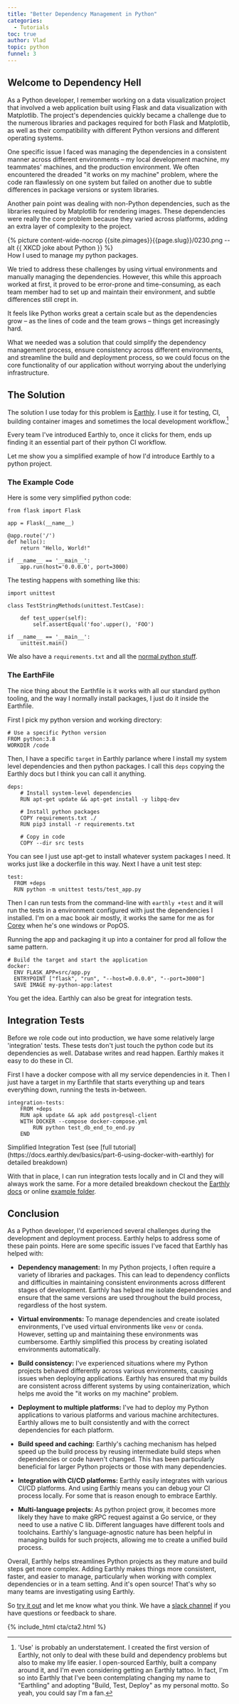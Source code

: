 ```yaml
---
title: "Better Dependency Management in Python"
categories:
  - Tutorials
toc: true
author: Vlad
topic: python
funnel: 3
---
```

<!-- markdownlint-disable MD036 -->

## Welcome to Dependency Hell

As a Python developer, I remember working on a data visualization project that involved a web application built using Flask and data visualization with Matplotlib. The project's dependencies quickly became a challenge due to the numerous libraries and packages required for both Flask and Matplotlib, as well as their compatibility with different Python versions and different operating systems.

One specific issue I faced was managing the dependencies in a consistent manner across different environments – my local development machine, my teammates' machines, and the production environment. We often encountered the dreaded "it works on my machine" problem, where the code ran flawlessly on one system but failed on another due to subtle differences in package versions or system libraries.

Another pain point was dealing with non-Python dependencies, such as the libraries required by Matplotlib for rendering images. These dependencies were really the core problem because they varied across platforms, adding an extra layer of complexity to the project.

<div>
{% picture content-wide-nocrop {{site.pimages}}{{page.slug}}/0230.png --alt {{ XKCD joke about Python }} %}
<figcaption>How I used to manage my python packages.</figcaption>
</div>

We tried to address these challenges by using virtual environments and manually managing the dependencies. However, this while this approach worked at first, it proved to be error-prone and time-consuming, as each team member had to set up and maintain their environment, and subtle differences still crept in.

It feels like Python works great a certain scale but as the dependencies grow – as the lines of code and the team grows – things get increasingly hard.

What we needed was a solution that could simplify the dependency management process, ensure consistency across different environments, and streamline the build and deployment process, so we could focus on the core functionality of our application without worrying about the underlying infrastructure.

## The Solution

The solution I use today for this problem is [Earthly](/). I use it for testing, CI, building container images and sometimes the local development workflow.[^1]

[^1]: 'Use' is probably an understatement. I created the first version of Earthly, not only to deal with these build and dependency problems but also to make my life easier. I open-sourced Earthly, built a company around it, and I'm even considering getting an Earthly tattoo. In fact, I'm so into Earthly that I've been contemplating changing my name to "Earthling" and adopting "Build, Test, Deploy" as my personal motto. So yeah, you could say I'm a fan.

Every team I've introduced Earthly to, once it clicks for them, ends up finding it an essential part of their python CI workflow.

Let me show you a simplified example of how I'd introduce Earthly to a python project.

### The Example Code

Here is some very simplified python code:

~~~{.python caption="src/app.py"}
from flask import Flask

app = Flask(__name__)

@app.route('/')
def hello():
    return "Hello, World!"

if __name__ == '__main__':
    app.run(host='0.0.0.0', port=3000)
~~~

The testing happens with something like this:

~~~{.python caption="tests/test_app.py"}
import unittest

class TestStringMethods(unittest.TestCase):

    def test_upper(self):
        self.assertEqual('foo'.upper(), 'FOO')

if __name__ == '__main__':
    unittest.main()
~~~

We also have a `requirements.txt` and all the [normal python stuff](https://github.com/earthly/earthly/tree/main/examples/python).

### The EarthFile

The nice thing about the Earthfile is it works with all our standard python tooling, and the way I normally install packages, I just do it inside the Earthfile.

First I pick my python version and working directory:

~~~{.dockerfile caption="Earthfile"}
# Use a specific Python version
FROM python:3.8
WORKDIR /code
~~~

Then, I have a specific `target` in Earthly parlance where I install my system level dependencies and then python packages. I call this `deps` copying the Earthly docs but I think you can call it anything.

~~~{.dockerfile caption="Earthfile"}
deps:
    # Install system-level dependencies
    RUN apt-get update && apt-get install -y libpq-dev

    # Install python packages
    COPY requirements.txt ./
    RUN pip3 install -r requirements.txt

    # Copy in code
    COPY --dir src tests
~~~

You can see I just use apt-get to install whatever system packages I need. It works just like a dockerfile in this way. Next I have a unit test step:

~~~{.dockerfile caption="Earthfile"}
test:
  FROM +deps
  RUN python -m unittest tests/test_app.py
~~~

Then I can run tests from the command-line with `earthly +test` and it will run the tests in a environment configured with just the dependencies I installed. I'm on a mac book air mostly, it works the same for me as for [Corey](https://earthly.dev/blog/authors/corey/) when he's one windows or PopOS.

Running the app and packaging it up into a container for prod all follow the same pattern.

~~~{.dockerfile caption="Earthfile"}
# Build the target and start the application
docker:
  ENV FLASK_APP=src/app.py
  ENTRYPOINT ["flask", "run", "--host=0.0.0.0", "--port=3000"]
  SAVE IMAGE my-python-app:latest
~~~

You get the idea. Earthly can also be great for integration tests.

## Integration Tests

Before we role code out into production, we have some relatively large 'integration' tests. These tests don't just touch the python code but its dependencies as well. Database writes and read happen. Earthly makes it easy to do these in CI.

First I have a docker compose with all my service dependencies in it. Then I just have a target in my Earthfile that starts everything up and tears everything down, running the tests in-between.

~~~{.dockerfile caption="Earthfile"}
integration-tests:
    FROM +deps 
    RUN apk update && apk add postgresql-client
    WITH DOCKER --compose docker-compose.yml 
        RUN python test_db_end_to_end.py
    END
~~~

<figcaption>Simplified Integration Test (see [full tutorial](https://docs.earthly.dev/basics/part-6-using-docker-with-earthly) for detailed breakdown)</figcaption>

With that in place, I can run integration tests locally and in CI and they will always work the same. For a more detailed breakdown checkout the [Earthly docs](https://docs.earthly.dev/) or online [example folder](https://docs.earthly.dev/docs/examples).

## Conclusion

As a Python developer, I'd experienced several challenges during the development and deployment process. Earthly helps to address some of these pain points. Here are some specific issues I've faced that Earthly has helped with:

* **Dependency management:** In my Python projects, I often require a variety of libraries and packages. This can lead to dependency conflicts and difficulties in maintaining consistent environments across different stages of development. Earthly has helped me isolate dependencies and ensure that the same versions are used throughout the build process, regardless of the host system.

* **Virtual environments:** To manage dependencies and create isolated environments, I've used virtual environments like `venv` or `conda`. However, setting up and maintaining these environments was cumbersome. Earthly simplified this process by creating isolated environments automatically.

* **Build consistency:** I've experienced situations where my Python projects behaved differently across various environments, causing issues when deploying applications. Earthly has ensured that my builds are consistent across different systems by using containerization, which helps me avoid the "it works on my machine" problem.

* **Deployment to multiple platforms:** I've had to deploy my Python applications to various platforms and various machine architectures. Earthly allows me to built consistently and with the correct dependencies for each platform.

* **Build speed and caching:** Earthly's caching mechanism has helped speed up the build process by reusing intermediate build steps when dependencies or code haven't changed. This has been particularly beneficial for larger Python projects or those with many dependencies.

* **Integration with CI/CD platforms:** Earthly easily integrates with various CI/CD platforms. And using Earthly means you can debug your CI process locally. For some that is reason enough to embrace Earthly.

* **Multi-language projects:** As python project grow, it becomes more likely they have to make gRPC request against a Go service, or they need to use a native C lib. Different languages have different tools and toolchains. Earthly's language-agnostic nature has been helpful in managing builds for such projects, allowing me to create a unified build process.

Overall, Earthly helps streamlines Python projects as they mature and build steps get more complex. Adding Earthly makes things more consistent, faster, and easier to manage, particularly when working with complex dependencies or in a team setting. And it's open source! That's why so many teams are investigating using Earthly.

So [try it out](/) and let me know what you think. We have a [slack channel](/slack) if you have questions or feedback to share.

{% include_html cta/cta2.html %}
